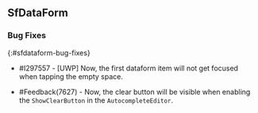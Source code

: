 ## SfDataForm

### Bug Fixes
{:#sfdataform-bug-fixes}

* \#I297557 - [UWP] Now, the first dataform item will not get focused when tapping the empty space.

* \#Feedback(7627) - Now, the clear button will be visible when enabling the `ShowClearButton` in the `AutocompleteEditor`.


